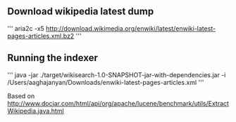 Download wikipedia latest dump
-------------

  '''
  aria2c -x5 http://download.wikimedia.org/enwiki/latest/enwiki-latest-pages-articles.xml.bz2
  '''

Running the indexer
------------

  '''
  java -jar ./target/wikisearch-1.0-SNAPSHOT-jar-with-dependencies.jar -i /Users/aaghajanyan/Downloads/enwiki-latest-pages-articles.xml
  '''

Based on http://www.docjar.com/html/api/org/apache/lucene/benchmark/utils/ExtractWikipedia.java.html
